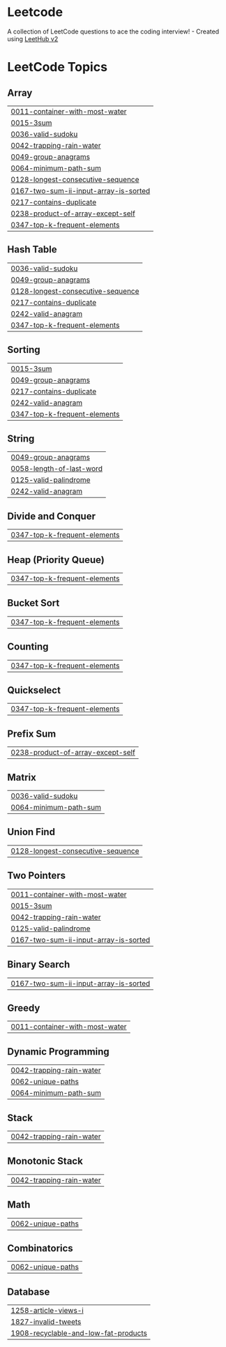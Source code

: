 # Leetcode
A collection of LeetCode questions to ace the coding interview! - Created using [LeetHub v2](https://github.com/arunbhardwaj/LeetHub-2.0)

<!---LeetCode Topics Start-->
# LeetCode Topics
## Array
|  |
| ------- |
| [0011-container-with-most-water](https://github.com/shreeya1810/Leetcode/tree/master/0011-container-with-most-water) |
| [0015-3sum](https://github.com/shreeya1810/Leetcode/tree/master/0015-3sum) |
| [0036-valid-sudoku](https://github.com/shreeya1810/Leetcode/tree/master/0036-valid-sudoku) |
| [0042-trapping-rain-water](https://github.com/shreeya1810/Leetcode/tree/master/0042-trapping-rain-water) |
| [0049-group-anagrams](https://github.com/shreeya1810/Leetcode/tree/master/0049-group-anagrams) |
| [0064-minimum-path-sum](https://github.com/shreeya1810/Leetcode/tree/master/0064-minimum-path-sum) |
| [0128-longest-consecutive-sequence](https://github.com/shreeya1810/Leetcode/tree/master/0128-longest-consecutive-sequence) |
| [0167-two-sum-ii-input-array-is-sorted](https://github.com/shreeya1810/Leetcode/tree/master/0167-two-sum-ii-input-array-is-sorted) |
| [0217-contains-duplicate](https://github.com/shreeya1810/Leetcode/tree/master/0217-contains-duplicate) |
| [0238-product-of-array-except-self](https://github.com/shreeya1810/Leetcode/tree/master/0238-product-of-array-except-self) |
| [0347-top-k-frequent-elements](https://github.com/shreeya1810/Leetcode/tree/master/0347-top-k-frequent-elements) |
## Hash Table
|  |
| ------- |
| [0036-valid-sudoku](https://github.com/shreeya1810/Leetcode/tree/master/0036-valid-sudoku) |
| [0049-group-anagrams](https://github.com/shreeya1810/Leetcode/tree/master/0049-group-anagrams) |
| [0128-longest-consecutive-sequence](https://github.com/shreeya1810/Leetcode/tree/master/0128-longest-consecutive-sequence) |
| [0217-contains-duplicate](https://github.com/shreeya1810/Leetcode/tree/master/0217-contains-duplicate) |
| [0242-valid-anagram](https://github.com/shreeya1810/Leetcode/tree/master/0242-valid-anagram) |
| [0347-top-k-frequent-elements](https://github.com/shreeya1810/Leetcode/tree/master/0347-top-k-frequent-elements) |
## Sorting
|  |
| ------- |
| [0015-3sum](https://github.com/shreeya1810/Leetcode/tree/master/0015-3sum) |
| [0049-group-anagrams](https://github.com/shreeya1810/Leetcode/tree/master/0049-group-anagrams) |
| [0217-contains-duplicate](https://github.com/shreeya1810/Leetcode/tree/master/0217-contains-duplicate) |
| [0242-valid-anagram](https://github.com/shreeya1810/Leetcode/tree/master/0242-valid-anagram) |
| [0347-top-k-frequent-elements](https://github.com/shreeya1810/Leetcode/tree/master/0347-top-k-frequent-elements) |
## String
|  |
| ------- |
| [0049-group-anagrams](https://github.com/shreeya1810/Leetcode/tree/master/0049-group-anagrams) |
| [0058-length-of-last-word](https://github.com/shreeya1810/Leetcode/tree/master/0058-length-of-last-word) |
| [0125-valid-palindrome](https://github.com/shreeya1810/Leetcode/tree/master/0125-valid-palindrome) |
| [0242-valid-anagram](https://github.com/shreeya1810/Leetcode/tree/master/0242-valid-anagram) |
## Divide and Conquer
|  |
| ------- |
| [0347-top-k-frequent-elements](https://github.com/shreeya1810/Leetcode/tree/master/0347-top-k-frequent-elements) |
## Heap (Priority Queue)
|  |
| ------- |
| [0347-top-k-frequent-elements](https://github.com/shreeya1810/Leetcode/tree/master/0347-top-k-frequent-elements) |
## Bucket Sort
|  |
| ------- |
| [0347-top-k-frequent-elements](https://github.com/shreeya1810/Leetcode/tree/master/0347-top-k-frequent-elements) |
## Counting
|  |
| ------- |
| [0347-top-k-frequent-elements](https://github.com/shreeya1810/Leetcode/tree/master/0347-top-k-frequent-elements) |
## Quickselect
|  |
| ------- |
| [0347-top-k-frequent-elements](https://github.com/shreeya1810/Leetcode/tree/master/0347-top-k-frequent-elements) |
## Prefix Sum
|  |
| ------- |
| [0238-product-of-array-except-self](https://github.com/shreeya1810/Leetcode/tree/master/0238-product-of-array-except-self) |
## Matrix
|  |
| ------- |
| [0036-valid-sudoku](https://github.com/shreeya1810/Leetcode/tree/master/0036-valid-sudoku) |
| [0064-minimum-path-sum](https://github.com/shreeya1810/Leetcode/tree/master/0064-minimum-path-sum) |
## Union Find
|  |
| ------- |
| [0128-longest-consecutive-sequence](https://github.com/shreeya1810/Leetcode/tree/master/0128-longest-consecutive-sequence) |
## Two Pointers
|  |
| ------- |
| [0011-container-with-most-water](https://github.com/shreeya1810/Leetcode/tree/master/0011-container-with-most-water) |
| [0015-3sum](https://github.com/shreeya1810/Leetcode/tree/master/0015-3sum) |
| [0042-trapping-rain-water](https://github.com/shreeya1810/Leetcode/tree/master/0042-trapping-rain-water) |
| [0125-valid-palindrome](https://github.com/shreeya1810/Leetcode/tree/master/0125-valid-palindrome) |
| [0167-two-sum-ii-input-array-is-sorted](https://github.com/shreeya1810/Leetcode/tree/master/0167-two-sum-ii-input-array-is-sorted) |
## Binary Search
|  |
| ------- |
| [0167-two-sum-ii-input-array-is-sorted](https://github.com/shreeya1810/Leetcode/tree/master/0167-two-sum-ii-input-array-is-sorted) |
## Greedy
|  |
| ------- |
| [0011-container-with-most-water](https://github.com/shreeya1810/Leetcode/tree/master/0011-container-with-most-water) |
## Dynamic Programming
|  |
| ------- |
| [0042-trapping-rain-water](https://github.com/shreeya1810/Leetcode/tree/master/0042-trapping-rain-water) |
| [0062-unique-paths](https://github.com/shreeya1810/Leetcode/tree/master/0062-unique-paths) |
| [0064-minimum-path-sum](https://github.com/shreeya1810/Leetcode/tree/master/0064-minimum-path-sum) |
## Stack
|  |
| ------- |
| [0042-trapping-rain-water](https://github.com/shreeya1810/Leetcode/tree/master/0042-trapping-rain-water) |
## Monotonic Stack
|  |
| ------- |
| [0042-trapping-rain-water](https://github.com/shreeya1810/Leetcode/tree/master/0042-trapping-rain-water) |
## Math
|  |
| ------- |
| [0062-unique-paths](https://github.com/shreeya1810/Leetcode/tree/master/0062-unique-paths) |
## Combinatorics
|  |
| ------- |
| [0062-unique-paths](https://github.com/shreeya1810/Leetcode/tree/master/0062-unique-paths) |
## Database
|  |
| ------- |
| [1258-article-views-i](https://github.com/shreeya1810/Leetcode/tree/master/1258-article-views-i) |
| [1827-invalid-tweets](https://github.com/shreeya1810/Leetcode/tree/master/1827-invalid-tweets) |
| [1908-recyclable-and-low-fat-products](https://github.com/shreeya1810/Leetcode/tree/master/1908-recyclable-and-low-fat-products) |
<!---LeetCode Topics End-->